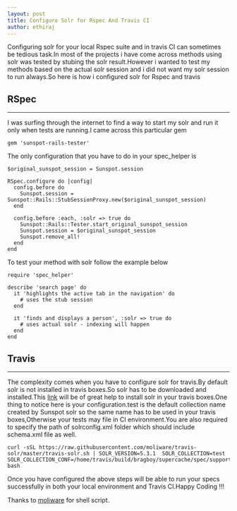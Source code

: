 ```yaml
---
layout: post
title: Configure Solr for Rspec And Travis CI
author: ethiraj
---
```


Configuring solr for your local Rspec suite and in travis CI can sometimes be tedious task.In most of the projects i have come across methods using solr was tested by stubing  the solr result.However i wanted to test my methods based on the actual solr session and i did not want my solr session to run always.So here is how i configured solr for Rspec and travis

## RSpec
-----

I was surfing through the internet to find a way to start my solr and run it only when tests are running.I came across this particular gem

    gem 'sunspot-rails-tester'

The only configuration that you have to do in your spec_helper is

    $original_sunspot_session = Sunspot.session

    RSpec.configure do |config|
      config.before do
        Sunspot.session = Sunspot::Rails::StubSessionProxy.new($original_sunspot_session)
      end

      config.before :each, :solr => true do
        Sunspot::Rails::Tester.start_original_sunspot_session
        Sunspot.session = $original_sunspot_session
        Sunspot.remove_all!
      end
    end

To test your method with solr follow the example below

    require 'spec_helper'

    describe 'search page' do
      it 'highlights the active tab in the navigation' do
        # uses the stub session
      end

      it 'finds and displays a person', :solr => true do
        # uses actual solr - indexing will happen
      end
    end

## Travis
-----

The complexity comes when you have to configure solr for travis.By default solr is not installed in travis boxes.So solr has to be downloaded and installed.This [link](https://github.com/moliware/travis-solr) will be of great help to install solr in your travis boxes.One thing to notice here is your configuration.test is the default collection name created by Sunspot solr so the same name has to be used in your travis boxes,Otherwise your tests may file in CI environment.You are also required to specify the path of solrconfig.xml folder which should include schema.xml file as well.

    curl -sSL https://raw.githubusercontent.com/moliware/travis-solr/master/travis-solr.sh | SOLR_VERSION=5.3.1  SOLR_COLLECTION=test SOLR_COLLECTION_CONF=/home/travis/build/bragboy/supercache/spec/support/solr bash

Once you have configured the above steps will be able to run your specs successfully in both your local environment and Travis CI.Happy Coding !!!


Thanks to [moliware](https://github.com/moliware) for shell script.
